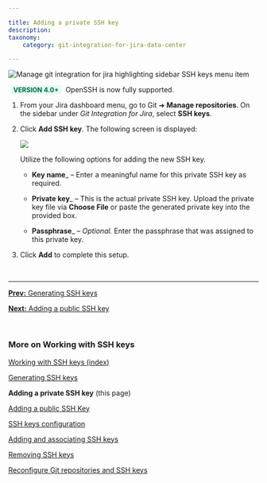 ```yaml
---

title: Adding a private SSH key
description:
taxonomy:
    category: git-integration-for-jira-data-center

---
```


![Manage git integration for jira highlighting sidebar SSH keys menu item](/wp-content/uploads/gij-gitserver-add-ssh-keys.png)

<div class="bbb-callout bbb--info">
    <div class="irow">
    <div class="ilogobox">
        <span class="logoimg"></span>
    </div>
    <div class="imsgbox">
        <b style='background-color:#E2FCEF; padding:1px 5px; color:#006745; border-radius:3px; margin: 0 5px; font-size: small;'>VERSION 4.0+</b> OpenSSH is now fully supported.
    </div>
    </div>
</div>

1.  From your Jira dashboard menu, go to Git ➜ **Manage repositories**. On the sidebar under _Git Integration for Jira_, select **SSH keys**.

2.  Click **Add SSH key**. The following screen is displayed:

    ![](/wp-content/uploads/gij-add-ssh-key-input-screen-c.png)

    Utilize the following options for adding the new SSH key.

    *   **Key name**_ – Enter a meaningful name for this private SSH key as required.

    *   **Private key**_ – This is the actual private SSH key. Upload the private key file via **Choose File** or paste the generated private key into the provided box.

    *   **Passphrase**_ – _Optional._ Enter the passphrase that was assigned to this private key.

3.  Click **Add** to complete this setup.

&nbsp;
* * *

[**Prev:** Generating SSH keys](/git-integration-for-jira-data-center/generating-ssh-keys-gij-self-managed)

[**Next:** Adding a public SSH key](/git-integration-for-jira-data-center/adding-a-public-ssh-key-gij-self-managed)

&nbsp;

### More on Working with SSH keys

[Working with SSH keys (index)](/git-integration-for-jira-data-center/working-with-ssh-keys-gij-self-managed)

[Generating SSH keys](/git-integration-for-jira-data-center/generating-ssh-keys-gij-self-managed)

**Adding a private SSH key** (this page)

[Adding a public SSH Key](/git-integration-for-jira-data-center/adding-a-public-ssh-key-gij-self-managed)

[SSH keys configuration](/git-integration-for-jira-data-center/ssh-keys-configuration-gij-self-managed)

[Adding and associating SSH keys](/git-integration-for-jira-data-center/adding-and-associating-ssh-keys-gij-self-managed)

[Removing SSH keys](/git-integration-for-jira-data-center/removing-ssh-keys-gij-self-managed)

[Reconfigure Git repositories and SSH keys](/git-integration-for-jira-data-center/reconfigure-git-repositories-and-ssh-keys-gij-self-managed)


